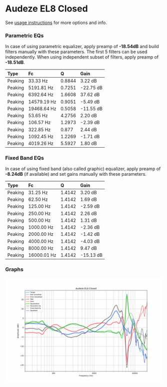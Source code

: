 # Audeze EL8 Closed
See [usage instructions](https://github.com/jaakkopasanen/AutoEq#usage) for more options and info.

### Parametric EQs
In case of using parametric equalizer, apply preamp of **-18.54dB** and build filters manually
with these parameters. The first 5 filters can be used independently.
When using independent subset of filters, apply preamp of **-18.51dB**.

| Type    | Fc          |      Q | Gain      |
|:--------|:------------|:-------|:----------|
| Peaking | 33.33 Hz    | 0.8844 | 3.22 dB   |
| Peaking | 5191.81 Hz  | 0.7251 | -22.75 dB |
| Peaking | 6392.64 Hz  | 1.6608 | 37.62 dB  |
| Peaking | 14579.19 Hz | 0.9051 | -5.49 dB  |
| Peaking | 19468.64 Hz | 0.5058 | -11.55 dB |
| Peaking | 53.65 Hz    | 4.2756 | 2.20 dB   |
| Peaking | 106.57 Hz   | 1.2973 | -2.39 dB  |
| Peaking | 322.85 Hz   | 0.877  | 2.44 dB   |
| Peaking | 1092.45 Hz  | 1.2269 | -1.71 dB  |
| Peaking | 4019.26 Hz  | 5.5927 | 1.80 dB   |

### Fixed Band EQs
In case of using fixed band (also called graphic) equalizer, apply preamp of **-8.24dB**
(if available) and set gains manually with these parameters.

| Type    | Fc          |      Q | Gain      |
|:--------|:------------|:-------|:----------|
| Peaking | 31.25 Hz    | 1.4142 | 3.20 dB   |
| Peaking | 62.50 Hz    | 1.4142 | 1.69 dB   |
| Peaking | 125.00 Hz   | 1.4142 | -2.59 dB  |
| Peaking | 250.00 Hz   | 1.4142 | 2.26 dB   |
| Peaking | 500.00 Hz   | 1.4142 | 1.31 dB   |
| Peaking | 1000.00 Hz  | 1.4142 | -2.36 dB  |
| Peaking | 2000.00 Hz  | 1.4142 | -1.42 dB  |
| Peaking | 4000.00 Hz  | 1.4142 | -4.03 dB  |
| Peaking | 8000.00 Hz  | 1.4142 | 9.47 dB   |
| Peaking | 16000.01 Hz | 1.4142 | -15.13 dB |

### Graphs
![](./Audeze%20EL8%20Closed.png)